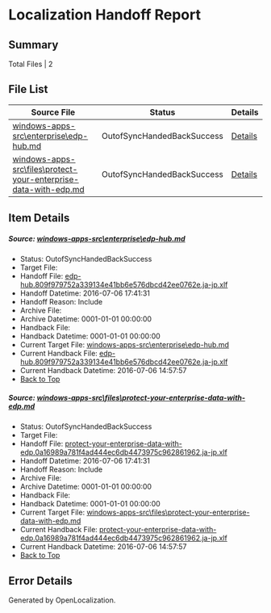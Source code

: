# <a name='report-top'></a> Localization Handoff Report

## Summary
 Total Files | 2

## File List
 Source File | Status | Details 
 ----------- | ------ | ------- 
 [windows-apps-src\enterprise\edp-hub.md](https://github.com/Microsoft/windows-apps/blob/235a0d96c0cf86fdb16a0a6b933fc0f2bbed99f0/windows-apps-src/enterprise/edp-hub.md) | OutofSyncHandedBackSuccess | [Details](#2cae64ff234a4fb85fd6a3e50ade3b91480b36c82144)
 [windows-apps-src\files\protect-your-enterprise-data-with-edp.md](https://github.com/Microsoft/windows-apps/blob/9b9e9ecb70f3a0bb92038ae94f45ddcee3357dbd/windows-apps-src/files/protect-your-enterprise-data-with-edp.md) | OutofSyncHandedBackSuccess | [Details](#a31fc65599f43be5b302b568774a51ab770653002159)

## Item Details
##### <a name='2cae64ff234a4fb85fd6a3e50ade3b91480b36c82144'></a> Source: [windows-apps-src\enterprise\edp-hub.md](https://github.com/Microsoft/windows-apps/blob/235a0d96c0cf86fdb16a0a6b933fc0f2bbed99f0/windows-apps-src/enterprise/edp-hub.md)
* Status: OutofSyncHandedBackSuccess
* Target File: 
* Handoff File: [edp-hub.809f979752a339134e41bb6e576dbcd42ee0762e.ja-jp.xlf](https://github.com/Microsoft/WDG.handoff/blob/15f6452a8300f857fa9a6fd0e0a9400b536a9d76/ol-handoff/Microsoft/windows-apps.ja-jp/master/edp-hub.809f979752a339134e41bb6e576dbcd42ee0762e.ja-jp.xlf)
* Handoff Datetime: 2016-07-06 17:41:31
* Handoff Reason: Include
* Archive File: 
* Archive Datetime: 0001-01-01 00:00:00
* Handback File: 
* Handback Datetime: 0001-01-01 00:00:00
* Current Target File: [windows-apps-src\enterprise\edp-hub.md](https://github.com/Microsoft/windows-apps.ja-jp/blob/50184089ee68f46cd2f416adf3a3994777b91210/windows-apps-src/enterprise/edp-hub.md)
* Current Handback File: [edp-hub.809f979752a339134e41bb6e576dbcd42ee0762e.ja-jp.xlf](https://github.com/Microsoft/WDG.handback/blob/4b30c8e256811740592ee2bde985c1f06955abde/ol-handback/Microsoft/windows-apps.ja-jp/master/edp-hub.809f979752a339134e41bb6e576dbcd42ee0762e.ja-jp.xlf)
* Current Handback Datetime: 2016-07-06 14:57:57
* [Back to Top](#report-top)

##### <a name='a31fc65599f43be5b302b568774a51ab770653002159'></a> Source: [windows-apps-src\files\protect-your-enterprise-data-with-edp.md](https://github.com/Microsoft/windows-apps/blob/9b9e9ecb70f3a0bb92038ae94f45ddcee3357dbd/windows-apps-src/files/protect-your-enterprise-data-with-edp.md)
* Status: OutofSyncHandedBackSuccess
* Target File: 
* Handoff File: [protect-your-enterprise-data-with-edp.0a16989a781f4ad444ec6db4473975c962861962.ja-jp.xlf](https://github.com/Microsoft/WDG.handoff/blob/15f6452a8300f857fa9a6fd0e0a9400b536a9d76/ol-handoff/Microsoft/windows-apps.ja-jp/master/protect-your-enterprise-data-with-edp.0a16989a781f4ad444ec6db4473975c962861962.ja-jp.xlf)
* Handoff Datetime: 2016-07-06 17:41:31
* Handoff Reason: Include
* Archive File: 
* Archive Datetime: 0001-01-01 00:00:00
* Handback File: 
* Handback Datetime: 0001-01-01 00:00:00
* Current Target File: [windows-apps-src\files\protect-your-enterprise-data-with-edp.md](https://github.com/Microsoft/windows-apps.ja-jp/blob/50184089ee68f46cd2f416adf3a3994777b91210/windows-apps-src/files/protect-your-enterprise-data-with-edp.md)
* Current Handback File: [protect-your-enterprise-data-with-edp.0a16989a781f4ad444ec6db4473975c962861962.ja-jp.xlf](https://github.com/Microsoft/WDG.handback/blob/4b30c8e256811740592ee2bde985c1f06955abde/ol-handback/Microsoft/windows-apps.ja-jp/master/protect-your-enterprise-data-with-edp.0a16989a781f4ad444ec6db4473975c962861962.ja-jp.xlf)
* Current Handback Datetime: 2016-07-06 14:57:57
* [Back to Top](#report-top)


## Error Details

Generated by OpenLocalization.
